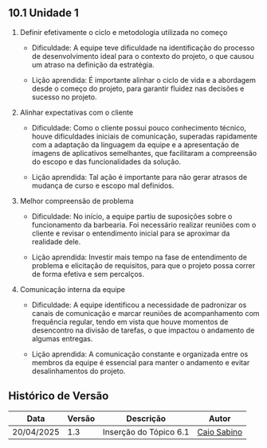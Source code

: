 ## 10.1 Unidade 1

1. Definir efetivamente o ciclo e metodologia utilizada no começo

    - Dificuldade: A equipe teve dificuldade na identificação do processo de desenvolvimento ideal para o contexto do projeto, o que causou um atraso na definição da estratégia.

    - Lição aprendida: É importante alinhar o ciclo de vida e a abordagem desde o começo do projeto, para garantir fluidez nas decisões e sucesso no projeto.

2. Alinhar expectativas com o cliente

    - Dificuldade: Como o cliente possui pouco conhecimento técnico, houve dificuldades iniciais de comunicação, superadas rapidamente com a adaptação da linguagem da equipe e a apresentação de imagens de aplicativos semelhantes, que facilitaram a compreensão do escopo e das funcionalidades da solução.

    - Lição aprendida: Tal ação é importante para não gerar atrasos de mudança de curso e escopo mal definidos.

3. Melhor compreensão de problema

    - Dificuldade: No início, a equipe partiu de suposições sobre o funcionamento da barbearia. Foi necessário realizar reuniões com o cliente e revisar o entendimento inicial para se aproximar da realidade dele.

    - Lição aprendida: Investir mais tempo na fase de entendimento de problema e elicitação de requisitos, para que o projeto possa correr de forma efetiva e sem percalços. 

4. Comunicação interna da equipe

    - Dificuldade: A equipe identificou a necessidade de padronizar os canais de comunicação e marcar reuniões de acompanhamento com frequência regular, tendo em vista que houve momentos de desencontro na divisão de tarefas, o que impactou o andamento de algumas entregas.

    - Lição aprendida: A comunicação constante e organizada entre os membros da equipe é essencial para manter o andamento e evitar desalinhamentos do projeto.

## Histórico de Versão

| Data | Versão | Descrição | Autor |
|---|---|---|---|
| 20/04/2025 | 1.3 | Inserção do Tópico 6.1 | [Caio Sabino](https://github.com/caiomsabino) |